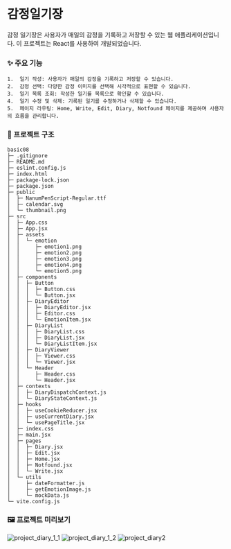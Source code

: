 # 감정일기장

감정 일기장은 사용자가 매일의 감정을 기록하고 저장할 수 있는 웹 애플리케이션입니다. 이 프로젝트는 React를 사용하여 개발되었습니다.

### ✨ 주요 기능

    1.	일기 작성: 사용자가 매일의 감정을 기록하고 저장할 수 있습니다.
    2.	감정 선택: 다양한 감정 이미지를 선택해 시각적으로 표현할 수 있습니다.
    3.	일기 목록 조회: 작성한 일기를 목록으로 확인할 수 있습니다.
    4.	일기 수정 및 삭제: 기록된 일기를 수정하거나 삭제할 수 있습니다.
    5.	페이지 라우팅: Home, Write, Edit, Diary, Notfound 페이지를 제공하며 사용자의 흐름을 관리합니다.

### 📂 프로젝트 구조

```
basic08
├─ .gitignore
├─ README.md
├─ eslint.config.js
├─ index.html
├─ package-lock.json
├─ package.json
├─ public
│  ├─ NanumPenScript-Regular.ttf
│  ├─ calendar.svg
│  └─ thumbnail.png
├─ src
│  ├─ App.css
│  ├─ App.jsx
│  ├─ assets
│  │  └─ emotion
│  │     ├─ emotion1.png
│  │     ├─ emotion2.png
│  │     ├─ emotion3.png
│  │     ├─ emotion4.png
│  │     └─ emotion5.png
│  ├─ components
│  │  ├─ Button
│  │  │  ├─ Button.css
│  │  │  └─ Button.jsx
│  │  ├─ DiaryEditor
│  │  │  ├─ DiaryEditor.jsx
│  │  │  ├─ Editor.css
│  │  │  └─ EmotionItem.jsx
│  │  ├─ DiaryList
│  │  │  ├─ DiaryList.css
│  │  │  ├─ DiaryList.jsx
│  │  │  └─ DiaryListItem.jsx
│  │  ├─ DiaryViewer
│  │  │  ├─ Viewer.css
│  │  │  └─ Viewer.jsx
│  │  └─ Header
│  │     ├─ Header.css
│  │     └─ Header.jsx
│  ├─ contexts
│  │  ├─ DiaryDispatchContext.js
│  │  └─ DiaryStateContext.js
│  ├─ hooks
│  │  ├─ useCookieReducer.jsx
│  │  ├─ useCurrentDiary.jsx
│  │  └─ usePageTitle.jsx
│  ├─ index.css
│  ├─ main.jsx
│  ├─ pages
│  │  ├─ Diary.jsx
│  │  ├─ Edit.jsx
│  │  ├─ Home.jsx
│  │  ├─ Notfound.jsx
│  │  └─ Write.jsx
│  └─ utils
│     ├─ dateFormatter.js
│     ├─ getEmotionImage.js
│     └─ mockData.js
└─ vite.config.js

```

### 🖼 프로젝트 미리보기

![project_diary_1_1](https://github.com/user-attachments/assets/184dec2c-c90e-4eb7-91b7-285088885408)
![project_diary_1_2](https://github.com/user-attachments/assets/fd22ff8a-4baf-4aeb-a051-0e07e6e29415)
![project_diary2](https://github.com/user-attachments/assets/6cc97182-887e-4d96-a04c-1a9f148dbc0e)
